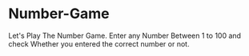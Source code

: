 # Number-Game
Let's Play The Number Game. Enter any Number Between 1 to 100 and check Whether you entered the correct number or not. 
